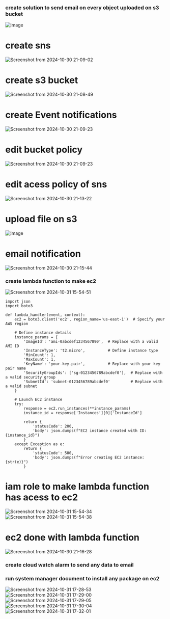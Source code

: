 ### create solution to send email on every object uploaded on s3 bucket 
![image](https://github.com/user-attachments/assets/bde949e0-0a6f-478c-b2c7-a42264c275bd)
# create sns
![Screenshot from 2024-10-30 21-09-02](https://github.com/user-attachments/assets/02df3f6f-d7bb-4cd5-b042-9c328c784cf2)
# create s3 bucket
![Screenshot from 2024-10-30 21-08-49](https://github.com/user-attachments/assets/3a727d8c-4f38-4a3d-8628-1836bc210ce9)
# create Event notifications 
![Screenshot from 2024-10-30 21-09-23](https://github.com/user-attachments/assets/f0e18d8e-c45d-4b5f-aa31-c70049df319f)
# edit bucket policy
![Screenshot from 2024-10-30 21-09-23](https://github.com/user-attachments/assets/909234bf-3477-407c-914f-4b76dcdb33b3)
# edit acess policy of sns
![Screenshot from 2024-10-30 21-13-22](https://github.com/user-attachments/assets/1203d4e8-6281-4f03-a818-5bc03cce4ae7)
# upload file on s3
![image](https://github.com/user-attachments/assets/81194473-ced7-4c5e-989d-8c930377d03e)
# email notification
![Screenshot from 2024-10-30 21-15-44](https://github.com/user-attachments/assets/ba2b697a-6061-4d9b-83c9-a933fdbd594b)


### create lambda function to make ec2
![Screenshot from 2024-10-31 15-54-51](https://github.com/user-attachments/assets/c40c0820-edc1-4780-a110-1e3c92763afa)

```
import json
import boto3

def lambda_handler(event, context):
    ec2 = boto3.client('ec2', region_name='us-east-1')  # Specify your AWS region

    # Define instance details
    instance_params = {
        'ImageId': 'ami-0abcdef1234567890',  # Replace with a valid AMI ID
        'InstanceType': 't2.micro',          # Define instance type
        'MinCount': 1,
        'MaxCount': 1,
        'KeyName': 'your-key-pair',          # Replace with your key pair name
        'SecurityGroupIds': ['sg-0123456789abcdef0'],  # Replace with a valid security group
        'SubnetId': 'subnet-0123456789abcdef0'         # Replace with a valid subnet
    }

    # Launch EC2 instance
    try:
        response = ec2.run_instances(**instance_params)
        instance_id = response['Instances'][0]['InstanceId']
        
        return {
            'statusCode': 200,
            'body': json.dumps(f"EC2 instance created with ID: {instance_id}")
        }
    except Exception as e:
        return {
            'statusCode': 500,
            'body': json.dumps(f"Error creating EC2 instance: {str(e)}")
        }
```

# iam role to make lambda function has acess to ec2
![Screenshot from 2024-10-31 15-54-34](https://github.com/user-attachments/assets/5e8de308-c2e6-4aa3-bd47-1beaf42a544c)
![Screenshot from 2024-10-31 15-54-38](https://github.com/user-attachments/assets/7ea5cae7-e118-4709-90bc-619c1e4d0a62)

# ec2 done with lambda function
![Screenshot from 2024-10-30 21-16-28](https://github.com/user-attachments/assets/fe335fa0-1761-4d0f-b268-12e9335b0540)

### create cloud watch alarm to send any data to email 

### run system manager document to install any package on ec2
![Screenshot from 2024-10-31 17-28-53](https://github.com/user-attachments/assets/ac93df38-5214-4dc6-a197-9273c4c57a1d)
![Screenshot from 2024-10-31 17-29-00](https://github.com/user-attachments/assets/8190bd33-b593-42b5-bb30-0107b82b340b)
![Screenshot from 2024-10-31 17-29-05](https://github.com/user-attachments/assets/d55103aa-7744-49ae-a11f-1f4319d5a4ce)
![Screenshot from 2024-10-31 17-30-04](https://github.com/user-attachments/assets/cf7be57c-71dc-42f9-8980-45aaf9dd6902)
![Screenshot from 2024-10-31 17-32-01](https://github.com/user-attachments/assets/fd510ecc-5ba7-401c-9a87-acd4debfd38a)




